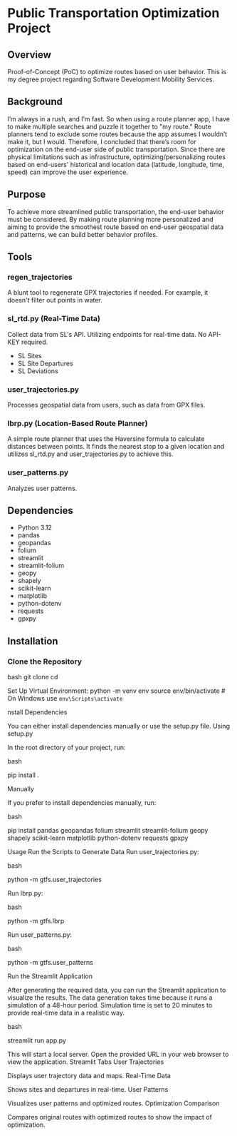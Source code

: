 # Public Transportation Optimization Project

## Overview
Proof-of-Concept (PoC) to optimize routes based on user behavior. This is my degree project regarding Software Development Mobility Services.

## Background
I’m always in a rush, and I’m fast. So when using a route planner app, I have to make multiple searches and puzzle it together to "my route." Route planners tend to exclude some routes because the app assumes I wouldn’t make it, but I would. Therefore, I concluded that there’s room for optimization on the end-user side of public transportation. Since there are physical limitations such as infrastructure, optimizing/personalizing routes based on end-users' historical and location data (latitude, longitude, time, speed) can improve the user experience.

## Purpose
To achieve more streamlined public transportation, the end-user behavior must be considered. By making route planning more personalized and aiming to provide the smoothest route based on end-user geospatial data and patterns, we can build better behavior profiles.

## Tools

### regen_trajectories
A blunt tool to regenerate GPX trajectories if needed. For example, it doesn't filter out points in water.

### sl_rtd.py (Real-Time Data)
Collect data from SL's API. Utilizing endpoints for real-time data. No API-KEY required.
- SL Sites
- SL Site Departures
- SL Deviations

### user_trajectories.py
Processes geospatial data from users, such as data from GPX files.

### lbrp.py (Location-Based Route Planner)
A simple route planner that uses the Haversine formula to calculate distances between points. It finds the nearest stop to a given location and utilizes sl_rtd.py and user_trajectories.py to achieve this.

### user_patterns.py
Analyzes user patterns.

## Dependencies
- Python 3.12
- pandas
- geopandas
- folium
- streamlit
- streamlit-folium
- geopy
- shapely
- scikit-learn
- matplotlib
- python-dotenv
- requests
- gpxpy

## Installation

### Clone the Repository
bash
git clone <repository-url>
cd <repository-directory>

Set Up Virtual Environment:
python -m venv env
source env/bin/activate  # On Windows use `env\Scripts\activate`

nstall Dependencies

You can either install dependencies manually or use the setup.py file.
Using setup.py

In the root directory of your project, run:

bash

pip install .

Manually

If you prefer to install dependencies manually, run:

bash

pip install pandas geopandas folium streamlit streamlit-folium geopy shapely scikit-learn matplotlib python-dotenv requests gpxpy

Usage
Run the Scripts to Generate Data
Run user_trajectories.py:

bash

python -m gtfs.user_trajectories

Run lbrp.py:

bash

python -m gtfs.lbrp

Run user_patterns.py:

bash

python -m gtfs.user_patterns

Run the Streamlit Application

After generating the required data, you can run the Streamlit application to visualize the results. The data generation takes time because it runs a simulation of a 48-hour period. Simulation time is set to 20 minutes to provide real-time data in a realistic way.

bash

streamlit run app.py

This will start a local server. Open the provided URL in your web browser to view the application.
Streamlit Tabs
User Trajectories

Displays user trajectory data and maps.
Real-Time Data

Shows sites and departures in real-time.
User Patterns

Visualizes user patterns and optimized routes.
Optimization Comparison

Compares original routes with optimized routes to show the impact of optimization.

